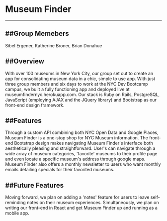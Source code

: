 # Museum Finder
---

##Group Memebers
---
 Sibel Ergener, Katherine Broner, Brian Donahue


##Overview
---
With over 100 museums in New York City, our group set out to create an app for consolidating museum data in a chic, simple to use app. With just three group members and six days to work at the NYC Dev Bootcamp campus, we built a fully functioning app and deployed live at museumfindernyc.herokuapp.com. Our stack is Ruby on Rails, PostgreSQL, JavaScript (employing AJAX and the JQuery library) and Bootstrap as our front-end design framework.


##Features
---
Through a custom API combining both NYC Open Data and Google Places, Museum Finder is a one-stop shop for NYC Museum information. The front-end Bootstrap design makes navigating Museum Finder's interface both aesthetically pleasing and straightforward. User's can navigate through a wide array of museum categories, 'favorite' museums to their profile page and even locate a specific museum's address through google maps. Museum Finder also offers a monthly newsletter to users who want monthly emails detailing specials for their favorited museums.


##Future Features
---
Moving forward, we plan on adding a 'notes' feature for users to leave self-reminding notes on their museum experiences. Simultaneously, we plan on writing our front-end in React and get Museum Finder up and running as a mobile app.
